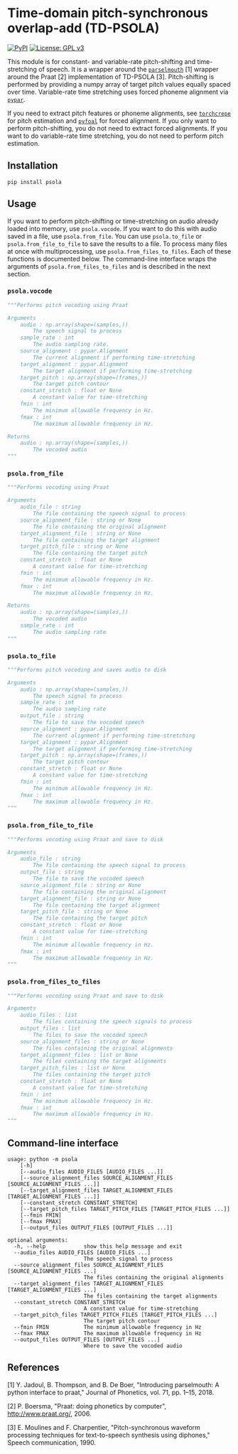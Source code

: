 # Time-domain pitch-synchronous overlap-add (TD-PSOLA)
[![PyPI](https://img.shields.io/pypi/v/psola.svg)](https://pypi.python.org/pypi/psola)
[![License: GPL v3](https://img.shields.io/badge/License-GPLv3-blue.svg)](https://www.gnu.org/licenses/gpl-3.0)
<!-- [![Downloads](https://pepy.tech/badge/psola)](https://pepy.tech/project/psola) -->

This module is for constant- and variable-rate pitch-shifting and
time-stretching of speech. It is a wrapper around the
[`parselmouth`](https://github.com/YannickJadoul/Parselmouth) [1]
wrapper around the Praat [2] implementation of TD-PSOLA [3]. Pitch-shifting
is performed by providing a numpy array of target pitch values equally spaced
over time. Variable-rate time stretching uses forced phoneme alignment via
[`pypar`](https://github.com/maxrmorrison/pypar).

If you need to extract pitch features or phoneme alignments, see
[`torchcrepe`](https://github.com/maxrmorrison/torchcrepe) for pitch estimation
and [`pyfoal`](https://github.com/maxrmorrison/pyfoal) for forced alignment.
If you only want to perform pitch-shifting, you do not need to extract
forced alignments. If you want to do variable-rate time stretching, you do not
need to perform pitch estimation.


## Installation

`pip install psola`


## Usage

If you want to perform pitch-shifting or time-stretching on audio already
loaded into memory, use `psola.vocode`. If you want to do this with audio
saved in a file, use `psola.from_file`. You can use `psola.to_file` or
`psola.from_file_to_file` to save the results to a file. To process many
files at once with multiprocessing, use `psola.from_files_to_files`.
Each of these functions is documented below. The command-line interface
wraps the arguments of `psola.from_files_to_files` and is described in
the next section.


### `psola.vocode`

```python
"""Performs pitch vocoding using Praat

Arguments
    audio : np.array(shape=(samples,))
        The speech signal to process
    sample_rate : int
        The audio sampling rate.
    source_alignment : pypar.Alignment
        The current alignment if performing time-stretching
    target_alignment : pypar.Alignment
        The target alignment if performing time-stretching
    target_pitch : np.array(shape=(frames,))
        The target pitch contour
    constant_stretch : float or None
        A constant value for time-stretching
    fmin : int
        The minimum allowable frequency in Hz.
    fmax : int
        The maximum allowable frequency in Hz.

Returns
    audio : np.array(shape=(samples,))
        The vocoded audio
"""
```


### `psola.from_file`

```python
"""Performs vocoding using Praat

Arguments
    audio_file : string
        The file containing the speech signal to process
    source_alignment_file : string or None
        The file containing the original alignment
    target_alignment_file : string or None
        The file containing the target alignment
    target_pitch_file : string or None
        The file containing the target pitch
    constant_stretch : float or None
        A constant value for time-stretching
    fmin : int
        The minimum allowable frequency in Hz.
    fmax : int
        The maximum allowable frequency in Hz.

Returns
    audio : np.array(shape=(samples,))
        The vocoded audio
    sample_rate : int
        The audio sampling rate
"""
```


### `psola.to_file`

```python
"""Performs pitch vocoding and saves audio to disk

Arguments
    audio : np.array(shape=(samples,))
        The speech signal to process
    sample_rate : int
        The audio sampling rate
    output_file : string
        The file to save the vocoded speech
    source_alignment : pypar.Alignment
        The current alignment if performing time-stretching
    target_alignment : pypar.Alignment
        The target alignment if performing time-stretching
    target_pitch : np.array(shape=(frames,))
        The target pitch contour
    constant_stretch : float or None
        A constant value for time-stretching
    fmin : int
        The minimum allowable frequency in Hz.
    fmax : int
        The maximum allowable frequency in Hz.
"""
```


### `psola.from_file_to_file`

```python
"""Performs vocoding using Praat and save to disk

Arguments
    audio_file : string
        The file containing the speech signal to process
    output_file : string
        The file to save the vocoded speech
    source_alignment_file : string or None
        The file containing the original alignment
    target_alignment_file : string or None
        The file containing the target alignment
    target_pitch_file : string or None
        The file containing the target pitch
    constant_stretch : float or None
        A constant value for time-stretching
    fmin : int
        The minimum allowable frequency in Hz.
    fmax : int
        The maximum allowable frequency in Hz.
"""
```


### `psola.from_files_to_files`

```python
"""Performs vocoding using Praat and save to disk

Arguments
    audio_files : list
        The files containing the speech signals to process
    output_files : list
        The files to save the vocoded speech
    source_alignment_files : string or None
        The files containing the original alignments
    target_alignment_files : list or None
        The files containing the target alignments
    target_pitch_files : list or None
        The files containing the target pitch
    constant_stretch : float or None
        A constant value for time-stretching
    fmin : int
        The minimum allowable frequency in Hz.
    fmax : int
        The maximum allowable frequency in Hz.
"""
```


## Command-line interface

```
usage: python -m psola
    [-h]
    [--audio_files AUDIO_FILES [AUDIO_FILES ...]]
    [--source_alignment_files SOURCE_ALIGNMENT_FILES [SOURCE_ALIGNMENT_FILES ...]]
    [--target_alignment_files TARGET_ALIGNMENT_FILES [TARGET_ALIGNMENT_FILES ...]]
    [--constant_stretch CONSTANT_STRETCH]
    [--target_pitch_files TARGET_PITCH_FILES [TARGET_PITCH_FILES ...]]
    [--fmin FMIN]
    [--fmax FMAX]
    [--output_files OUTPUT_FILES [OUTPUT_FILES ...]]

optional arguments:
  -h, --help            show this help message and exit
  --audio_files AUDIO_FILES [AUDIO_FILES ...]
                        The speech signal to process
  --source_alignment_files SOURCE_ALIGNMENT_FILES [SOURCE_ALIGNMENT_FILES ...]
                        The files containing the original alignments
  --target_alignment_files TARGET_ALIGNMENT_FILES [TARGET_ALIGNMENT_FILES ...]
                        The files containing the target alignments
  --constant_stretch CONSTANT_STRETCH
                        A constant value for time-stretching
  --target_pitch_files TARGET_PITCH_FILES [TARGET_PITCH_FILES ...]
                        The target pitch contour
  --fmin FMIN           The minimum allowable frequency in Hz
  --fmax FMAX           The maximum allowable frequency in Hz
  --output_files OUTPUT_FILES [OUTPUT_FILES ...]
                        Where to save the vocoded audio
```


## References

[1] Y. Jadoul, B. Thompson, and B. De Boer, "Introducing parselmouth: A python interface to praat," Journal of Phonetics, vol. 71, pp. 1–15, 2018.

[2] P. Boersma, "Praat: doing phonetics by computer", http://www.praat.org/, 2006.

[3] E. Moulines and F. Charpentier, "Pitch-synchronous waveform processing techniques for text-to-speech synthesis using diphones," Speech communication, 1990.

